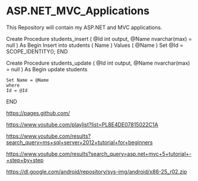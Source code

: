# ASP.NET_MVC_Applications
This Repository will contain my ASP.NET and MVC applications.

Create Procedure students_insert
(
	@Id int output,
	@Name nvarchar(max) = null 
)
As
Begin
	Insert into students
	(
		Name
	)
	Values
	(
		@Name
	)
	Set @Id = SCOPE_IDENTITY();
END

Create Procedure students_update
(
	@Id int output,
	@Name nvarchar(max) = null 
)
As
Begin
	update students
	
	Set Name = @Name
	where 
	Id = @Id
END


https://pages.github.com/

https://www.youtube.com/playlist?list=PL8E4DE07815022C1A

https://www.youtube.com/results?search_query=ms+sql+server+2012+tutorial+for+beginners

https://www.youtube.com/results?search_query=asp.net+mvc+5+tutorial+-+step+by+step


https://dl.google.com/android/repository/sys-img/android/x86-25_r02.zip

